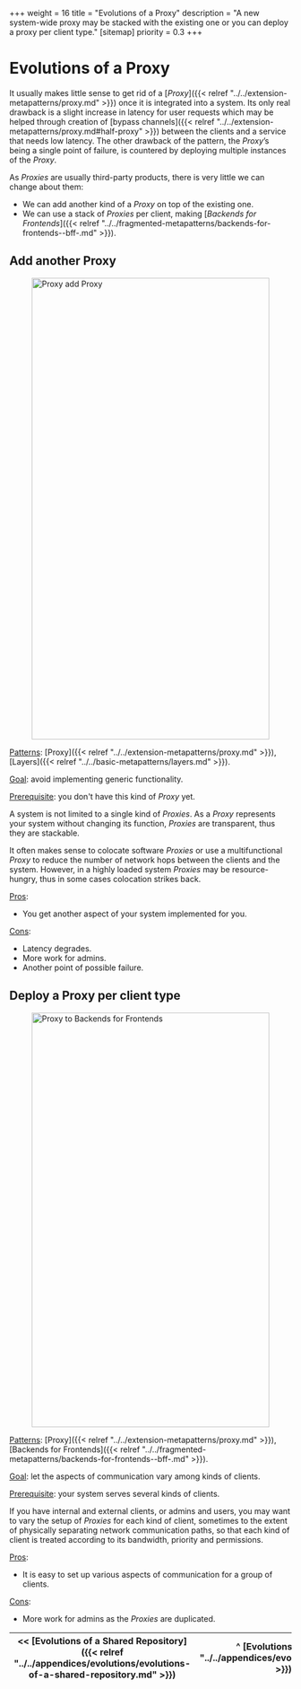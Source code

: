 +++
weight = 16
title = "Evolutions of a Proxy"
description = "A new system-wide proxy may be stacked with the existing one or you can deploy a proxy per client type."
[sitemap]
  priority = 0.3
+++

# Evolutions of a Proxy

It usually makes little sense to get rid of a [*Proxy*]({{< relref "../../extension-metapatterns/proxy.md" >}}) once it is integrated into a system\. Its only real drawback is a slight increase in latency for user requests which may be helped through creation of [bypass channels]({{< relref "../../extension-metapatterns/proxy.md#half-proxy" >}}) between the clients and a service that needs low latency\. The other drawback of the pattern, the *Proxy*’s being a single point of failure, is countered by deploying multiple instances of the *Proxy*\.

As *Proxies* are usually third\-party products, there is very little we can change about them:

- We can add another kind of a *Proxy* on top of the existing one\.
- We can use a stack of *Proxies* per client, making [*Backends for Frontends*]({{< relref "../../fragmented-metapatterns/backends-for-frontends--bff-.md" >}})\.


## Add another Proxy

<figure>
<a href="/diagrams/Evolutions/2/Proxy%20add%20Proxy.png" style="outline:none">
<img src="/diagrams/Evolutions/2/Proxy%20add%20Proxy.png" alt="Proxy add Proxy" width="2368" height="823" style="width:100%"/>
</a>
</figure>

<ins>Patterns</ins>: [Proxy]({{< relref "../../extension-metapatterns/proxy.md" >}}), [Layers]({{< relref "../../basic-metapatterns/layers.md" >}})\.

<ins>Goal</ins>: avoid implementing generic functionality\.

<ins>Prerequisite</ins>: you don't have this kind of *Proxy* yet\.

A system is not limited to a single kind of *Proxies*\. As a *Proxy* represents your system without changing its function, *Proxies* are transparent, thus they are stackable\.

It often makes sense to colocate software *Proxies* or use a multifunctional *Proxy* to reduce the number of network hops between the clients and the system\. However, in a highly loaded system *Proxies* may be resource\-hungry, thus in some cases colocation strikes back\.

<ins>Pros</ins>: 

- You get another aspect of your system implemented for you\.


<ins>Cons</ins>: 

- Latency degrades\.
- More work for admins\.
- Another point of possible failure\.


## Deploy a Proxy per client type

<figure>
<a href="/diagrams/Evolutions/2/Proxy%20to%20Backends%20for%20Frontends.png" style="outline:none">
<img src="/diagrams/Evolutions/2/Proxy%20to%20Backends%20for%20Frontends.png" alt="Proxy to Backends for Frontends" width="2417" height="739" style="width:100%"/>
</a>
</figure>

<ins>Patterns</ins>: [Proxy]({{< relref "../../extension-metapatterns/proxy.md" >}}), [Backends for Frontends]({{< relref "../../fragmented-metapatterns/backends-for-frontends--bff-.md" >}})\.

<ins>Goal</ins>: let the aspects of communication vary among kinds of clients\.

<ins>Prerequisite</ins>: your system serves several kinds of clients\.

If you have internal and external clients, or admins and users, you may want to vary the setup of *Proxies* for each kind of client, sometimes to the extent of physically separating network communication paths, so that each kind of client is treated according to its bandwidth, priority and permissions\.

<ins>Pros</ins>: 

- It is easy to set up various aspects of communication for a group of clients\.


<ins>Cons</ins>: 

- More work for admins as the *Proxies* are duplicated\.


<nav>

| \<\< [Evolutions of a Shared Repository]({{< relref "../../appendices/evolutions/evolutions-of-a-shared-repository.md" >}}) | ^ [Evolutions]({{< relref "../../appendices/evolutions/_index.md" >}}) ^ | [Evolutions of an Orchestrator]({{< relref "../../appendices/evolutions/evolutions-of-an-orchestrator.md" >}}) \>\> |
| --- | --- | --- |

</nav>